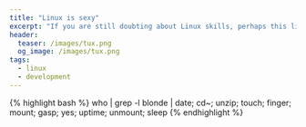 ```yaml
---
title: "Linux is sexy"
excerpt: "If you are still doubting about Linux skills, perhaps this line of code can convince you otherwise."
header:
  teaser: /images/tux.png
  og_image: /images/tux.png
tags:
  - linux
  - development
---
```


{% highlight bash %}
who | grep -l blonde | date; cd~; unzip; touch; finger; mount; gasp; yes; uptime; unmount; sleep
{% endhighlight %}
